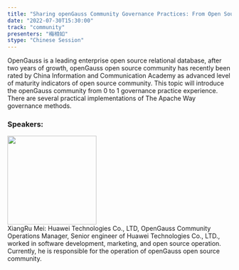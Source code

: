 ```yaml
---
title: "Sharing openGauss Community Governance Practices: From Open Source to Open Governance"
date: "2022-07-30T15:30:00"
track: "community"
presenters: "梅相如"
stype: "Chinese Session"
---
```

OpenGauss is a leading enterprise open source relational database, after two years of growth, openGauss open source community has recently been rated by China Information and Communication Academy as advanced level of maturity indicators of open source community.
This topic will introduce the openGauss community from 0 to 1 governance practice experience. There are several practical implementations of The Apache Way governance methods.
 ### Speakers: 
 <img src="images/speaker/1222.png" width="200" /><br>XiangRu Mei: Huawei Technologies Co., LTD, OpenGauss Community Operations Manager, Senior engineer of Huawei Technologies Co., LTD., worked in software development, marketing, and open source operation. Currently, he is responsible for the operation of openGauss open source community.

 